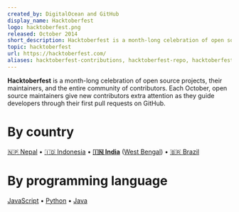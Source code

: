 ```yaml
---
created_by: DigitalOcean and GitHub
display_name: Hacktoberfest
logo: hacktoberfest.png
released: October 2014
short_description: Hacktoberfest is a month-long celebration of open source projects, their maintainers, and the entire community of contributors.
topic: hacktoberfest
url: https://hacktoberfest.com/
aliases: hacktoberfest-contributions, hacktoberfest-repo, hacktoberfest-contribute, hacktoberfest-participants, hacktoberfest-challenge, hacktoberfest-topic, hacktoberfest-project, hacktoberfest-maintainer
---
```

**Hacktoberfest** is a month-long celebration of open source projects, their maintainers, and the entire community of contributors. Each October, open source maintainers give new contributors extra attention as they guide developers through their first pull requests on GitHub.

# By country
[🇳🇵 Nepal](https://github.com/topics/hacktoberfestnepal) &bull; [🇮🇩 Indonesia](https://github.com/topics/hacktoberfest-indonesia) &bull; **[🇮🇳 India](https://github.com/topics/hacktoberfest-india)** ([West Bengal](https://github.com/topics/hacktoberfest-westbengal)) &bull; [🇧🇷 Brazil](https://github.com/topics/hacktoberfest-brasil)

# By programming language
[JavaScript](https://github.com/topics/hacktoberfest?l=javascript) &bull; [Python](https://github.com/topics/hacktoberfest?l=python) &bull; [Java](https://github.com/topics/hacktoberfest?l=java)
